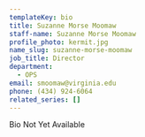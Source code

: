 ```yaml
---
templateKey: bio
title: Suzanne Morse Moomaw
staff-name: Suzanne Morse Moomaw
profile_photo: kermit.jpg
name_slug: suzanne-morse-moomaw
job_title: Director
department:
  - OPS
email: smoomaw​@​virginia.edu
phone: (434) 924-6064
related_series: []
---
```

Bio Not Yet Available